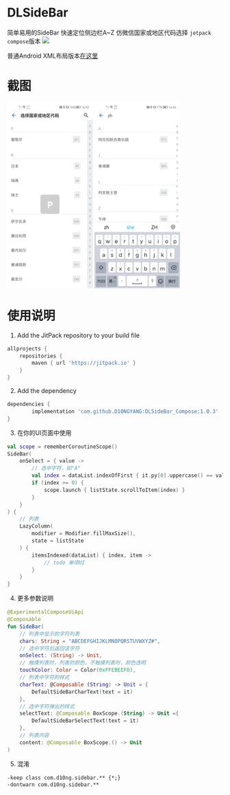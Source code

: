# DLSideBar
简单易用的SideBar 快速定位侧边栏A~Z 仿微信国家或地区代码选择 `jetpack compose`版本
[![](https://jitpack.io/v/D10NGYANG/DLSideBar_Compose.svg)](https://jitpack.io/#D10NGYANG/DLSideBar_Compose)

普通Android XML布局版本[在这里](https://github.com/D10NGYANG/DL10SideBar)

# 截图
<img src="https://github.com/D10NGYANG/DLSideBar_Compose/blob/master/image/image1.png" width="200"/>
<img src="https://github.com/D10NGYANG/DLSideBar_Compose/blob/master/image/image2.png" width="200"/><br/>

# 使用说明
1. Add the JitPack repository to your build file
```groovy
allprojects {
    repositories {
        maven { url 'https://jitpack.io' }
    }
}
```
2. Add the dependency
```groovy
dependencies {
        implementation 'com.github.D10NGYANG:DLSideBar_Compose:1.0.3'
}
```
3. 在你的UI页面中使用
```kotlin
val scope = rememberCoroutineScope()
SideBar(
    onSelect = { value ->
        // 选中字符，如"A"
        val index = dataList.indexOfFirst { it.py[0].uppercase() == value }
        if (index >= 0) {
            scope.launch { listState.scrollToItem(index) }
        }
    }
) {
    // 列表
    LazyColumn(
        modifier = Modifier.fillMaxSize(),
        state = listState
    ) {
        itemsIndexed(dataList) { index, item ->
            // todo 单项UI
        }
    }
}
```
4. 更多参数说明

```kotlin
@ExperimentalComposeUiApi
@Composable
fun SideBar(
    // 列表中显示的字符列表
    chars: String = "ABCDEFGHIJKLMNOPQRSTUVWXYZ#",
    // 选中字符后返回该字符
    onSelect: (String) -> Unit,
    // 触摸列表时，列表的颜色，不触摸列表时，颜色透明
    touchColor: Color = Color(0xFFEBEEF0),
    // 列表中字符的样式
    charText: @Composable (String) -> Unit = {
        DefaultSideBarCharText(text = it)
    },
    // 选中字符弹出的样式
    selectText: @Composable BoxScope.(String) -> Unit ={
        DefaultSideBarSelectText(text = it)
    },
    // 列表内容
    content: @Composable BoxScope.() -> Unit
)
```
5. 混淆
```properties
-keep class com.d10ng.sidebar.** {*;}
-dontwarn com.d10ng.sidebar.**
```
